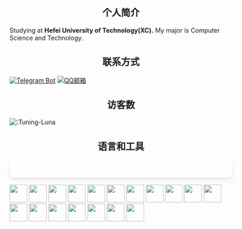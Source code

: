 <h2 align="center">个人简介</h2>

Studying at **Hefei University of Technology(XC).**
My major is Computer Science and Technology.

<h2 align="center">联系方式</h2>

[![Telegram Bot](https://img.shields.io/badge/Telegram-@TuningLunaPMBot-2CA5E0?style=for-the-badge&logo=telegram&logoColor=white&labelColor=000000)](https://t.me/TuningLunaPMBot)
[![QQ邮箱](https://img.shields.io/badge/QQ邮箱-2081672492@qq.com-666666?style=for-the-badge&logo=tencentqq&logoColor=white&labelColor=000000)](mailto:2081672492@qq.com)

<h2 align="center">访客数</h2>

![:Tuning-Luna](https://count.getloli.com/get/@Tuning-Luna?theme=nekopara)

<h2 align="center">语言和工具</h2>
<p style="position: relative; padding: 20px; font-size: 16px; line-height: 1.6;">
  <span style="
            position: absolute;
            top: 0;
            left: 0;
            width: 100%;
            height: 100%;
            background: rgba(255, 255, 255, 0.2); 
            z-index: -1;
            border-radius: 10px; 
            box-shadow: 0 4px 10px rgba(0, 0, 0, 0.1);
        ">
  </span>

  <a><img src="https://cdn.jsdelivr.net/gh/devicons/devicon@latest/icons/html5/html5-original.svg" width="40"
      height="40" /></a>
  <a><img src="https://cdn.jsdelivr.net/gh/devicons/devicon@latest/icons/css3/css3-original.svg" width="40"
      height="40" /></a>
  <a><img src="https://cdn.jsdelivr.net/gh/devicons/devicon@latest/icons/javascript/javascript-original.svg" width="40"
      height="40" /></a>
  <a><img src="https://cdn.jsdelivr.net/gh/devicons/devicon@latest/icons/bootstrap/bootstrap-original.svg" width="40"
      height="40" /></a>
  <a><img src="https://cdn.jsdelivr.net/gh/devicons/devicon@latest/icons/jquery/jquery-original.svg" width="40"
      height="40" /></a>
  <a><img src="https://cdn.jsdelivr.net/gh/devicons/devicon@latest/icons/vuejs/vuejs-original.svg" width="40"
      height="40" /></a>
  <a><img src="https://cdn.jsdelivr.net/gh/devicons/devicon@latest/icons/react/react-original.svg" width="40"
      height="40" /></a>
  <a><img src="https://cdn.jsdelivr.net/gh/devicons/devicon@latest/icons/java/java-original.svg" width="40"
      height="40" /></a>
  <a><img src="https://cdn.jsdelivr.net/gh/devicons/devicon@latest/icons/python/python-original.svg" width="40"
      height="40" /></a>
  <a><img src="https://cdn.jsdelivr.net/gh/devicons/devicon@latest/icons/mysql/mysql-original.svg" width="40"
      height="40" /></a>
  <a><img src="https://cdn.jsdelivr.net/gh/devicons/devicon@latest/icons/npm/npm-original-wordmark.svg" width="40"
      height="40" /></a>
  <a><img src="https://cdn.jsdelivr.net/gh/devicons/devicon@latest/icons/intellij/intellij-original.svg" width="40"
      height="40" /></a>
  <a><img src="https://cdn.jsdelivr.net/gh/devicons/devicon@latest/icons/pycharm/pycharm-original.svg" width="40"
      height="40" /></a>
  <a><img src="https://cdn.jsdelivr.net/gh/devicons/devicon@latest/icons/vscode/vscode-original.svg" width="40"
      height="40" /></a>
  <a><img src="https://cdn.jsdelivr.net/gh/devicons/devicon@latest/icons/git/git-original.svg" width="40"
      height="40" /></a>
  <a><img src="https://cdn.jsdelivr.net/gh/devicons/devicon@latest/icons/github/github-original.svg" width="40"
      height="40" /></a>
  <a><img src="https://cdn.jsdelivr.net/gh/devicons/devicon@latest/icons/markdown/markdown-original.svg" width="40"
      height="40" /></a>
  <a><img src="https://cdn.jsdelivr.net/gh/devicons/devicon@latest/icons/linux/linux-original.svg" width="40"
      height="40" /></a>
</p>
